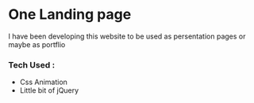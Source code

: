# One Landing page 

I have been developing this website to be used as persentation pages or maybe as  portflio 

### Tech Used :

* Css Animation
* Little bit of jQuery